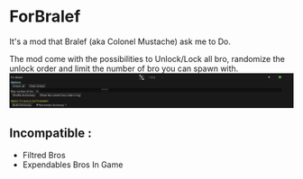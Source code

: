 # ForBralef
 It's a mod that Bralef (aka Colonel Mustache) ask me to Do.  
   
 The mod come with the possibilities to Unlock/Lock all bro, randomize the unlock order and limit the number of bro you can spawn with.
 ![](.img/1.jpg?raw=true)
 ## Incompatible :
 * Filtred Bros
 * Expendables Bros In Game
